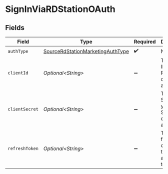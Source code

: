 # SignInViaRDStationOAuth


## Fields

| Field                                                                                       | Type                                                                                        | Required                                                                                    | Description                                                                                 |
| ------------------------------------------------------------------------------------------- | ------------------------------------------------------------------------------------------- | ------------------------------------------------------------------------------------------- | ------------------------------------------------------------------------------------------- |
| `authType`                                                                                  | [SourceRdStationMarketingAuthType](../../models/shared/SourceRdStationMarketingAuthType.md) | :heavy_check_mark:                                                                          | N/A                                                                                         |
| `clientId`                                                                                  | *Optional\<String>*                                                                         | :heavy_minus_sign:                                                                          | The Client ID of your RD Station developer application.                                     |
| `clientSecret`                                                                              | *Optional\<String>*                                                                         | :heavy_minus_sign:                                                                          | The Client Secret of your RD Station developer application                                  |
| `refreshToken`                                                                              | *Optional\<String>*                                                                         | :heavy_minus_sign:                                                                          | The token for obtaining the new access token.                                               |